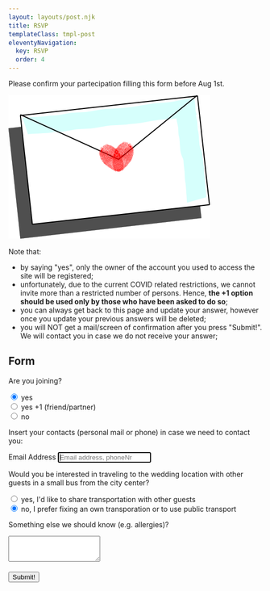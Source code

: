 ```yaml
---
layout: layouts/post.njk
title: RSVP
templateClass: tmpl-post
eleventyNavigation:
  key: RSVP
  order: 4
---
```


Please confirm your partecipation filling this form before Aug 1st.

<img id="gamePic" class="illustration" src="../../images/letter.png" alt="Refresh the page!">

Note that:
- by saying "yes", only the owner of the account you used
to access the site will be registered;
- unfortunately, due to the current COVID related restrictions, we cannot invite more than a restricted number of persons. Hence, **the +1 option should be used only by those who have
been asked to do so**;
- you can always get back to this page and update your answer, however once you update your previous answers will be deleted;
- you will NOT get a mail/screen of confirmation after you press "Submit!". We will contact you in case we do not receive your answer;

## Form

<form class="form-signin">
    <p> Are you joining? </p>
    <input type="radio" id="yes" name="answer" value="yes" checked="checked">
    <label for="yes">yes</label><br>
    <input type="radio" id="yesPlus" name="answer" value="yesPlus">
    <label for="yesPlus">yes +1 (friend/partner)</label><br>
    <input type="radio" id="no" name="answer" value="no">
    <label for="no">no</label><br>
    <p> Insert your contacts (personal mail or phone) in case we need to contact you: </p>
    <label for="userContact" class="sr-only">Email Address</label>
    <input id="userContact" class="form-control" placeholder="Email address, phoneNr" required autofocus><br>
    <p> Would you be interested in traveling to the wedding location with other guests in a small bus from the city center? </p>
    <input type="radio" id="busYes" name="busAnswer" value="yes">
    <label for="busYes">yes, I'd like to share transportation with other guests</label><br>
    <input type="radio" id="busNo" name="busAnswer" value="no" checked="checked">
    <label for="busNo">no, I prefer fixing an own transporation or to use public transport</label><br>
    <p> Something else we should know (e.g. allergies)? </p>
    <textarea class="form-control" id="rsvpFormControlTextarea1" rows="3"></textarea>
    <br></br>
    <button class="btn btn-lg btn-primary btn-lock" type="submit" onclick="saveRsvpFormToFirebase()">Submit!</button>
</form>